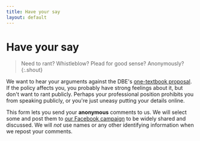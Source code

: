 ```yaml
---
title: Have your say
layout: default
---
```


# Have your say

> Need to rant? Whistleblow? Plead for good sense? Anonymously?
{:.shout}

We want to hear your arguments against the DBE's [one-textbook proposal](/textbook-policy). If the policy affects you, you probably have strong feelings about it, but don't want to rant publicly. Perhaps your professional position prohibits you from speaking publicly, or you're just uneasy putting your details online.

This form lets you send your **anonymous** comments to us. We will select some and post them to [our Facebook campaign](http://facebook.com/morebks) to be widely shared and discussed. We will *not* use names or any other identifying information when we repost your comments.

<script type="text/javascript" src="http://form.myjotform.com/jsform/43142331942548"></script>
